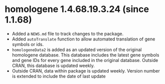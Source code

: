 # homologene 1.4.68.19.3.24 (since 1.1.68)

* Added a `NEWS.md` file to track changes to the package.
* Added `autoTranslate` function to allow automated translation of gene symbols or ids.
* `homologeneData2` is added as an updated version of the original homologene database. This database includes the latest gene symbols and gene IDs for every gene included in the original database. Outside CRAN, this database is updated weekly. 
* Outside CRAN, data within package is updated weekly. Version number is extended to include the date of last update